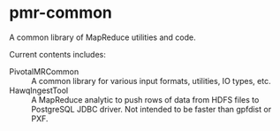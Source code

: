 pmr-common
==========

A common library of MapReduce utilities and code.

Current contents includes:

<dl>
  <dt>PivotalMRCommon</dt>
  <dd>A common library for various input formats, utilities, IO types, etc.</dd>
  <dt>HawqIngestTool</dt>
  <dd>A MapReduce analytic to push rows of data from HDFS files to PostgreSQL JDBC driver.  Not intended to be faster than gpfdist or PXF.</dd>
</dl>
